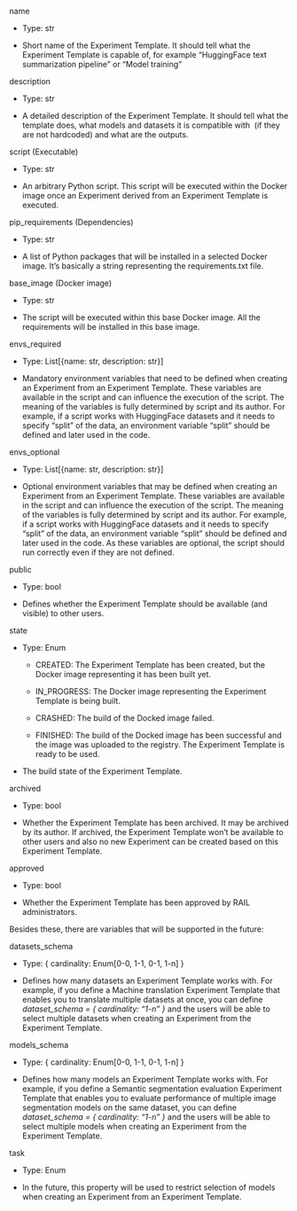name

- Type: str

- Short name of the Experiment Template. It should tell what the Experiment Template is capable of, for example “HuggingFace text summarization pipeline” or “Model training”

description

- Type: str

- A detailed description of the Experiment Template. It should tell what the template does, what models and datasets it is compatible with  (if they are not hardcoded) and what are the outputs.

script (Executable)

- Type: str

- An arbitrary Python script. This script will be executed within the Docker image once an Experiment derived from an Experiment Template is executed.

pip_requirements (Dependencies)

- Type: str

- A list of Python packages that will be installed in a selected Docker image. It’s basically a string representing the requirements.txt file.

base_image (Docker image)

- Type: str

- The script will be executed within this base Docker image. All the requirements will be installed in this base image.

envs_required

- Type: List\[{name: str, description: str}]

- Mandatory environment variables that need to be defined when creating an Experiment from an Experiment Template. These variables are available in the script and can influence the execution of the script. The meaning of the variables is fully determined by script and its author. For example, if a script works with HuggingFace datasets and it needs to specify “split” of the data, an environment variable “split” should be defined and later used in the code.

envs_optional

- Type: List\[{name: str, description: str}]

- Optional environment variables that may be defined when creating an Experiment from an Experiment Template. These variables are available in the script and can influence the execution of the script. The meaning of the variables is fully determined by script and its author. For example, if a script works with HuggingFace datasets and it needs to specify “split” of the data, an environment variable “split” should be defined and later used in the code. As these variables are optional, the script should run correctly even if they are not defined.

public

- Type: bool

- Defines whether the Experiment Template should be available (and visible) to other users.

state

- Type: Enum

  - CREATED: The Experiment Template has been created, but the Docker image representing it has been built yet.

  - IN_PROGRESS: The Docker image representing the Experiment Template is being built.

  - CRASHED: The build of the Docked image failed.

  - FINISHED: The build of the Docked image has been successful and the image was uploaded to the registry. The Experiment Template is ready to be used.

- The build state of the Experiment Template.

archived

- Type: bool

- Whether the Experiment Template has been archived. It may be archived by its author. If archived, the Experiment Template won’t be available to other users and also no new Experiment can be created based on this Experiment Template.

approved

- Type: bool

- Whether the Experiment Template has been approved by RAIL administrators.

Besides these, there are variables that will be supported in the future:

datasets_schema

- Type: { cardinality: Enum\[0-0, 1-1, 0-1, 1-n] }

- Defines how many datasets an Experiment Template works with. For example, if you define a Machine translation Experiment Template that enables you to translate multiple datasets at once, you can define _dataset_schema = { cardinality: “1-n” }_ and the users will be able to select multiple datasets when creating an Experiment from the Experiment Template.

models_schema

- Type: { cardinality: Enum\[0-0, 1-1, 0-1, 1-n] }

- Defines how many models an Experiment Template works with. For example, if you define a Semantic segmentation evaluation Experiment Template that enables you to evaluate performance of multiple image segmentation models on the same dataset, you can define _dataset_schema = { cardinality: “1-n” }_ and the users will be able to select multiple models when creating an Experiment from the Experiment Template.

task

- Type: Enum

- In the future, this property will be used to restrict selection of models when creating an Experiment from an Experiment Template.
